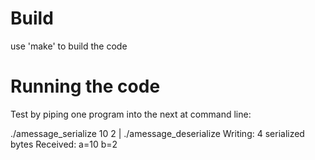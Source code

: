 # Build
use 'make' to build the code

# Running the code
Test by piping one program into the next at command line:

./amessage_serialize 10 2 | ./amessage_deserialize 
Writing: 4 serialized bytes
Received: a=10 b=2